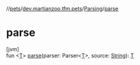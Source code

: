 //[pets](../../../index.md)/[dev.martianzoo.tfm.pets](../index.md)/[Parsing](index.md)/[parse](parse.md)

# parse

[jvm]\
fun &lt;[T](parse.md)&gt; [parse](parse.md)(parser: Parser&lt;[T](parse.md)&gt;, source: [String](https://kotlinlang.org/api/latest/jvm/stdlib/kotlin/-string/index.html)): [T](parse.md)
